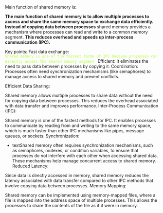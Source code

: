 Main function of shared memory is:

****The main function of shared memory is to allow multiple processes to access and share the same memory space to exchange data efficiently.
Instead of copying data between processes****
shared memory provides a mechanism where processes can read and write to a common memory segment. **This reduces overhead and speeds up inter-process communication (IPC).**

Key points:
Fast data exchange: <code style =" color:greenyellow"> Shared memory is one of the fastest forms of IPC because processes can directly access the shared memory segment </code>
Efficient: It eliminates the need to pass data between processes by copying it.
Coordination: Processes often need synchronization mechanisms (like semaphores) to manage access to shared memory and prevent conflicts.

Efficient Data Sharing:

Shared memory allows multiple processes to share data without the need for copying data between processes. This reduces the overhead associated with data transfer and improves performance.
Inter-Process Communication (IPC):

Shared memory is one of the fastest methods for IPC. It enables processes to communicate by reading from and writing to the same memory space, which is much faster than other IPC mechanisms like pipes, message queues, or sockets.
Synchronization:

+ textShared memory often requires synchronization mechanisms, such as semaphores, mutexes, or condition variables, to ensure that processes do not interfere with each other when accessing shared data. These mechanisms help manage concurrent access to shared memory. 
Reduced Latency:

Since data is directly accessed in memory, shared memory reduces the latency associated with data transfer compared to other IPC methods that involve copying data between processes.
Memory Mapping:

Shared memory can be implemented using memory-mapped files, where a file is mapped into the address space of multiple processes. This allows the processes to share the contents of the file as if it were in memory.


